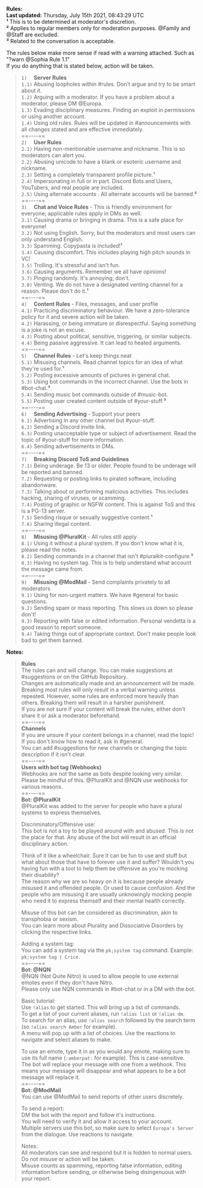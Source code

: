 **__Rules__:**  
**Last updated:** Thursday, July 15th 2021, 08:43:29 UTC  
**¹** This is to be determined at moderator's discretion.  
**²** Applies to regular members only for moderation purposes. @Family and @Staff are excluded.  
**³** Related to the conversation is acceptable.  
  
The rules below make more sense if read with a warning attached. Such as "?warn @Sophia Rule 1.1"  
If you do anything that is stated below, action will be taken.  
  
> `1)  ` **Server Rules**  
> `1.1)` Abusing loopholes within #rules. Don't argue and try to be smart about it.  
> `1.2)` Arguing with a moderator. If you have a problem about a moderator, please DM @Europa.  
> `1.3)` Evading disciplinary measures. Finding an exploit in permissions or using another account.  
> `1.4)` Using old rules. Rules will be updated in #announcements with all changes stated and are effective immediately.  
==----==  
> `2)  ` **User Rules**  
> `2.1)` Having non-mentionable username and nickname. This is so moderators can alert you.  
> `2.2)` Abusing unicode to have a blank or esoteric username and nickname.  
> `2.3)` Setting a completely transparent profile picture.**¹**  
> `2.4)` Impersonating in full or in part. Discord Bots and Users, YouTubers, and real people are included.  
> `2.5)` Using alternate accounts . All alternate accounts will be banned.**²**  
==----==  
> `3)  ` **Chat and Voice Rules** - This is friendly environment for everyone; applicable rules apply in DMs as well.  
> `3.1)` Causing drama or bringing in drama. This is a safe place for everyone!  
> `3.2)` Not using English. Sorry, but the moderators and most users can only understand English.  
> `3.3)` Spamming. Copypasta is included!**¹**  
> `3.4)` Causing discomfort. This includes playing high pitch sounds in VC!  
> `3.5)` Trolling. It's stressful and isn't fun.  
> `3.6)` Causing arguments. Remember we all have opinions!  
> `3.7)` Pinging randomly. It's annoying, don't.  
> `3.8)` Venting. We do not have a designated venting channel for a reason. Please don't do it.**¹**  
==----==  
> `4)  ` **Content Rules** - Files, messages, and user profile  
> `4.1)` Practicing discriminatory behaviour. We have a zero-tolerance policy for it and severe action will be taken.  
> `4.2)` Harassing, or being immature or disrespectful. Saying something is a joke is not an excuse.  
> `4.3)` Posting about political, sensitive, triggering, or similar subjects.  
> `4.4)` Being passive aggressive. It can lead to heated arguments.  
==----==  
> `5)  ` **Channel Rules** - Let's keep things neat  
> `5.1)` Misusing channels. Read channel topics for an idea of what they're used for.**¹**  
> `5.2)` Posting excessive amounts of pictures in general chat.  
> `5.3)` Using bot commands in the incorrect channel. Use the bots in #bot-chat.**³**  
> `5.4)` Sending music bot commands outside of #music-bot.  
> `5.5)` Posting user created content outside of #your-stuff.**³**  
==----==  
> `6)  ` **Sending Advertising** - Support your peers  
> `6.1)` Advertising in any other channel but #your-stuff.  
> `6.2)` Sending a Discord invite link.  
> `6.3)` Posting unacceptable type or subject of advertisement. Read the topic of #your-stuff for more information.  
> `6.4)` Sending advertisements in DMs.  
==----==  
> `7)  ` **Breaking Discord ToS and Guidelines**  
> `7.1)` Being underage. Be 13 or older. People found to be underage will be reported and banned.  
> `7.2)` Requesting or posting links to pirated software, including abandonware.  
> `7.3)` Talking about or performing malicious activities. This includes hacking, sharing of viruses, or scamming.  
> `7.4)` Posting of graphic or NSFW content. This is against ToS and this is a PG-13 server.  
> `7.5)` Sending risque or sexually suggestive content.**¹**  
> `7.6)` Sharing illegal content.  
==----==  
> `8)  ` **Misusing @PluralKit** - All rules still apply  
> `8.1)` Using it without a plural system. If you don't know what it is, please read the notes.  
> `8.2)` Sending commands in a channel that isn't #pluralkit-configure.**³**  
> `8.3)` Having no system tag. This is to help understand what account the message came from.  
==----==  
> `9)  ` **Misusing @ModMail** - Send complaints privately to all moderators  
> `9.1)` Using for non-urgent matters. We have #general for basic questions.  
> `9.2)` Sending spam or mass reporting. This slows us down so please don't!  
> `9.3)` Reporting with false or edited information. Personal vendetta is a good reason to report someone.  
> `9.4)` Taking things out of appropriate context. Don't make people look bad to get them banned.  
  
**__Notes:__**  
> **Rules**  
> The rules can and will change. You can make suggestions at #suggestions or on the GitHub Repository.  
> Changes are automatically made and an announcement will be made.  
> Breaking most rules will only result in a verbal warning unless repeated. However, some rules are enforced more heavily than others. Breaking them will result in a harsher punishment.  
> If you are not sure if your content will break the rules, either don't share it or ask a moderator beforehand.  
==----==  
> **Channels**  
> If you are unsure if your content belongs in a channel, read the topic! If you don't know how to read it, ask in #general.  
> You can add #suggestions for new channels or changing the topic description if it isn't clear.  
==----==  
> **Users with bot tag (Webhooks)**  
> Webhooks are not the same as bots despite looking very similar. Please be mindful of this. @PluralKit and @NQN use webhooks for various reasons.  
==----==  
> **Bot: @PluralKit**  
> @PluralKit was added to the server for people who have a plural systems to express themselves.  
>   
> Discriminatory/Offensive use:  
> This bot is not a toy to be played around with and abused. This is not the place for that. Any abuse of the bot will result in an official disciplinary action.  
>   
> Think of it like a wheelchair. Sure it can be fun to use and stuff but what about those that have to forever use it and suffer? Wouldn't you having fun with a tool to help them be offensive as you're mocking their disability?  
> The reason why we are so heavy on it is because people already misused it and offended people. Or used to cause confusion. And the people who are misusing it are usually unknowingly mocking people who need it to express themself and their mental health correctly.  
>   
> Misuse of this bot can be considered as discrimination, akin to transphobia or sexism.  
> You can learn more about Plurality and Dissociative Disorders by clicking the respective links.  
>   
> Adding a system tag:  
> You can add a system tag via the `pk;system tag` command. Example: `pk;system tag | Crice`.  
==----==  
> **Bot: @NQN**  
> @NQN (Not Quite Nitro) is used to allow people to use external emotes even if they don't have Nitro.  
> Please only use NQN commands in #bot-chat or in a DM with the bot.  
>   
> Basic tutorial:  
> Use `!alias` to get started. This will bring up a list of commands.  
> To get a list of your current aliases, run `!alias list` or `!alias dm`.  
> To search for an alias, use `!alias search` followed by the search term (so `!alias search Amber` for example).  
> A menu will pop up with a list of choices. Use the reactions to navigate and select aliases to make.  
>   
> To use an emote, type it in as you would any emote, making sure to use its full name (`:amberpat:` for example). This is case-sensitive.  
> The bot will replace your message with one from a webhook. This means your message will disappear and what appears to be a bot message will replace it.  
==----==  
> **Bot: @ModMail**  
> You can use @ModMail to send reports of other users discretely.  
>   
> To send a report:  
> DM the bot with the report and follow it's instructions.  
> You will need to verify it and allow it access to your account.  
> Multiple servers use this bot, so make sure to select `Europa's Server` from the dialogue. Use reactions to navigate.  
>   
> Notes:  
> All moderators can see and respond but it is hidden to normal users.  
> Do not misuse or action will be taken.  
> Misuse counts as spamming, reporting false information, editing information before sending, or otherwise being disingenuous with your report.  
  